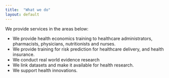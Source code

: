 ```yaml
---
title:  "What we do"
layout: default
---
```

We provide services in the areas below:
* We provide health economics training to healthcare administrators, pharmacists, physicians, nutritionists and nurses.
* We provide training for risk prediction for healthcare delivery, and health insurance.
* We conduct real world evidence research
* We link datasets and make it available for health research.
* We support health innovations.

